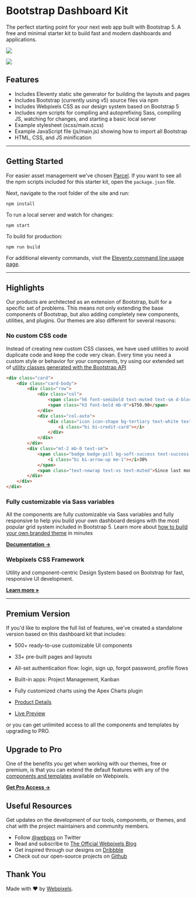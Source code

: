 # Bootstrap Dashboard Kit

The perfect starting point for your next web app built with Bootstrap 5. A free and minimal starter kit to build fast and modern dashboards and applications.

[<img src="https://www.netlify.com/img/deploy/button.svg" />](https://app.netlify.com/start/deploy?repository=https://github.com/webpixels/bootstrap-dashboard-kit)

<img src="https://repository-images.githubusercontent.com/457349987/98a31ae0-8150-47f0-b8cf-005303e643ea" >

## Features

* Includes Eleventy static site generator for building the layouts and pages
* Includes Bootstrap (currently using v5) source files via npm
* Includes Webpixels CSS as our design system based on Bootstrap 5
* Includes npm scripts for compiling and autoprefixing Sass, compiling JS, watching for changes, and starting a basic local server
* Example stylesheet (scss/main.scss)
* Example JavaScript file (js/main.js) showing how to import all Bootstrap
* HTML, CSS, and JS minification

---

## Getting Started

For easier asset management we've chosen [Parcel](https://parceljs.org/). If you want to see all the npm scripts included for this starter kit, open the `package.json` file.

Next, navigate to the root folder of the site and run:

```
npm install
```

To run a local server and watch for changes:

```
npm start
```

To build for production:

```
npm run build
```

For additional eleventy commands, visit the [Eleventy command line usage page](https://www.11ty.dev/docs/usage/).

---

## Highlights

Our products are architected as an extension of Bootstrap, built for a specific set of problems. This means not only extending the base components of Bootstrap, but also adding completely new components, utilities, and plugins. Our themes are also different for several reasons:

### No custom CSS code

Instead of creating new custom CSS classes, we have used utilities to avoid duplicate code and keep the code very clean. Every time you need a custom style or behavior for your components, try using our extended set of [utility classes generated with the Bootstrap API](https://webpixels.io/docs/css/1.0/position)

```html
<div class="card">
    <div class="card-body">
        <div class="row">
            <div class="col">
                <span class="h6 font-semibold text-muted text-sm d-block mb-2">Budget</span>
                <span class="h3 font-bold mb-0">$750.90</span>
            </div>
            <div class="col-auto">
                <div class="icon icon-shape bg-tertiary text-white text-lg rounded-circle">
                    <i class="bi bi-credit-card"></i>
                </div>
            </div>
        </div>
        <div class="mt-2 mb-0 text-sm">
            <span class="badge badge-pill bg-soft-success text-success me-2">
                <i class="bi bi-arrow-up me-1"></i>30%
            </span>
            <span class="text-nowrap text-xs text-muted">Since last month</span>
        </div>  
    </div>
</div>
```

### Fully customizable via Sass variables

All the components are fully customizable via Sass variables and fully responsive to help you build your own dashboard designs with the most popular grid system included in Bootstrap 5. Learn more about [how to build your own branded theme](https://webpixels.io/docs/css/1.0/theme) in minutes

[**Documentation →**](https://webpixels.io/docs/css/)

### Webpixels CSS Framework

Utility and component-centric Design System based on Bootstrap for fast, responsive UI development.

**[Learn more »](https://github.com/webpixels/css)**

---

## Premium Version

If you'd like to explore the full list of features, we've created a standalone version based on this dashboard kit that includes:

- 500+ ready-to-use customizable UI components
- 33+ pre-built pages and layouts
- All-set authentication flow: login, sign up, forgot password, profile flows
- Built-in apps: Project Management, Kanban
- Fully customized charts using the Apex Charts plugin

- [Product Details](https://webpixels.io/themes/clever-admin-dashboard-template)
- [Live Preview](https://clever-dashboard.webpixels.work/)

or you can get unlimited access to all the components and templates by upgrading to PRO.

## Upgrade to Pro

One of the benefits you get when working with our themes, free or premium, is that you can extend the default features with any of the [components and templates](https://webpixels.io/components) available on Webpixels.

[**Get Pro Access →**](https://webpixels.io/plans)

## Useful Resources

Get updates on the development of our tools, components, or themes, and chat with the project maintainers and community members.

- Follow [@webpxs](https://twitter.com/intent/user?screen_name=webpxs) on Twitter
- Read and subscribe to [The Official Webpixels Blog](https://webpixels.io/blog)
- Get inspired through our designs on [Dribbble](https://dribbble.com/webpixels)
- Check out our open-source projects on [Github](https://github.com/webpixels)

## Thank You

Made with ❤️ by [Webpixels](https://webpixels.io).
